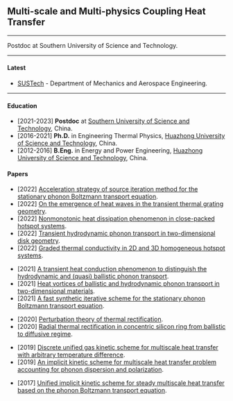## Multi-scale and Multi-physics Coupling Heat Transfer

---------

Postdoc at Southern University of Science and Technology.

---------

#### Latest

- [SUSTech](https://www.researchgate.net/institution/Southern-University-of-Science-and-Technology) - Department of Mechanics and Aerospace Engineering.

--------

#### Education

- [2021-2023] **Postdoc** at [Southern University of Science and Technology](https://www.sustech.edu.cn/en/), China.
- [2016-2021] **Ph.D.** in Engineering Thermal Physics, [Huazhong University of Science and Technology](https://www.hust.edu.cn/), China.
- [2012-2016] **B.Eng.** in Energy and Power Engineering, [Huazhong University of Science and Technology](https://www.hust.edu.cn/), China.

#### Papers

- [2022] [Acceleration strategy of source iteration method for the stationary phonon Boltzmann transport equation](https://arxiv.org/abs/2212.05763).
- [2022] [On the emergence of heat waves in the transient thermal grating geometry](https://aip.scitation.org/doi/10.1063/5.0102227).
- [2022] [Nonmonotonic heat dissipation phenomenon in close-packed hotspot systems](https://journals.aps.org/pre/abstract/10.1103/PhysRevE.106.014111).
- [2022] [Transient hydrodynamic phonon transport in two-dimensional disk geometry](https://www.researchgate.net/publication/359450719_Transient_hydrodynamic_phonon_transport_in_two-dimensional_disk_geometry).
- [2022] [
Graded thermal conductivity in 2D and 3D homogeneous hotspot systems](https://www.sciencedirect.com/science/article/abs/pii/S2542529322000037?via%3Dihub).
<!--  -->
- [2021] [A transient heat conduction phenomenon to distinguish the hydrodynamic and (quasi) ballistic phonon transport](https://www.sciencedirect.com/science/article/abs/pii/S0017931021009522?via%3Dihub).
- [2021] [Heat vortices of ballistic and hydrodynamic phonon transport in two-dimensional materials](https://www.sciencedirect.com/science/article/abs/pii/S0017931021003859?via%3Dihub).
- [2021] [A fast synthetic iterative scheme for the stationary phonon Boltzmann transport equation](https://www.sciencedirect.com/science/article/abs/pii/S0017931021004117?via%3Dihub).
<!--  -->
- [2020] [Perturbation theory of thermal rectification](https://journals.aps.org/pre/abstract/10.1103/PhysRevE.102.042106).
- [2020] [Radial thermal rectification in concentric silicon ring from ballistic to diffusive regime](https://www.sciencedirect.com/science/article/abs/pii/S0017931020305007?via%3Dihub).
<!--  -->
- [2019] [Discrete unified gas kinetic scheme for multiscale heat transfer with arbitrary temperature difference](https://www.sciencedirect.com/science/article/abs/pii/S0017931018353031?via%3Dihub).
- [2019] [An implicit kinetic scheme for multiscale heat transfer problem accounting for phonon dispersion and polarization](https://www.sciencedirect.com/science/article/abs/pii/S0017931018329636?via%3Dihub).
<!--  -->
- [2017] [Unified implicit kinetic scheme for steady multiscale heat transfer based on the phonon Boltzmann transport equation](https://journals.aps.org/pre/abstract/10.1103/PhysRevE.96.063311).
<br/>
